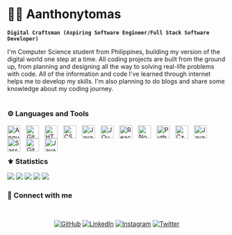# 👨‍💻 Aanthonytomas      

**`Digital Craftsman (Aspiring Software Engineer/Full Stack Software Developer)`** <br>		

I'm Computer Science student from Philippines, building my version of the digital world one step at a time. All coding projects are built from the ground up, from planning and designing all the way to solving real-life problems with code. All of the information and code I've learned through internet helps me to develop my skills. I'm also planning to do blogs and share some knowledge about my coding journey. 

 <p align="left">


   
#
### :gear: Languages and Tools

<img align="left" alt="Angular" width="30px" style="padding-right:10px;" src="https://cdn.jsdelivr.net/gh/devicons/devicon/icons/angularjs/angularjs-plain.svg" />
<img align="left" alt="Git" width="30px" style="padding-right:10px;" src="https://cdn.jsdelivr.net/gh/devicons/devicon/icons/git/git-original.svg" />
<img align="left" alt="HTML" width="30px" style="padding-right:10px;" src="https://cdn.jsdelivr.net/gh/devicons/devicon/icons/html5/html5-plain.svg" />
<img align="left" alt="CSS" width="30px" style="padding-right:10px;" src="https://cdn.jsdelivr.net/gh/devicons/devicon/icons/css3/css3-plain.svg" />
<img align="left" alt="JavaScript" width="30px" style="padding-right:10px;" src="https://cdn.jsdelivr.net/gh/devicons/devicon/icons/javascript/javascript-plain.svg" />
<img align="left" alt="JQuery" width="30px" style="padding-right:10px;" src="https://th.bing.com/th/id/R.a3af0655fc9a481401550b5be0e86cab?rik=r%2bmjSUkqcd7Y5Q&riu=http%3a%2f%2fpluspng.com%2fimg-png%2fjquery-logo-png-jquery-320.png&ehk=2bSbP1WVO8sDHPLWdvQ%2b9KJLxpqt9LPlEu0TicUJBVk%3d&risl=&pid=ImgRaw&r=0" />
<img align="left" alt="React" width="30px" style="padding-right:10px;"  src="https://cdn.jsdelivr.net/gh/devicons/devicon/icons/react/react-original.svg" />
<img align="left" alt="NodeJS" width="30px" style="padding-right:10px;" src="https://cdn.jsdelivr.net/gh/devicons/devicon/icons/nodejs/nodejs-original.svg" />
<img align="left" alt="Python" width="30px" style="padding-right:10px;" src="https://cdn.jsdelivr.net/gh/devicons/devicon/icons/python/python-plain.svg" />
<img align="left" alt="C++" width="30px" style="padding-right:10px;" src="https://cdn.jsdelivr.net/gh/devicons/devicon/icons/cplusplus/cplusplus-line.svg" />
<img align="left" alt="Java" width="30px" style="padding-right:10px;" src="https://cdn.jsdelivr.net/gh/devicons/devicon/icons/java/java-original.svg"/>
<img align="left" alt="Sass" width="30px" style="padding-right:10px;" src="https://th.bing.com/th/id/R.6597cc35589236a430e20f4d2adf09a6?rik=1gQ5rMvntrIpIQ&riu=http%3a%2f%2fmaddesigns.de%2frwd-sass-compass%2fimg%2fsass-logo-new.png&ehk=6Ifu2pnyjlY8s4ajUlsHaaRPMyukr4Y1q8DrLdwfHqE%3d&risl=&pid=ImgRaw&r=0" />
<img align="left" alt="GitHub" width="30px" style="padding-right:10px;" src="https://cdn.jsdelivr.net/gh/devicons/devicon/icons/github/github-original.svg" />
<img align="left" alt="Java" width="30px" style="padding-right:10px;" src="https://logodix.com/logo/732150.png"/>

<br></br>
#
### :fleur_de_lis: Statistics
<div>


![](http://github-profile-summary-cards.vercel.app/api/cards/profile-details?username=Aanthonytomas&theme=transparent)
![](http://github-profile-summary-cards.vercel.app/api/cards/repos-per-language?username=Aanthonytomas&theme=transparent)
![](http://github-profile-summary-cards.vercel.app/api/cards/most-commit-language?username=Aanthonytomas&theme=transparent)
![](http://github-profile-summary-cards.vercel.app/api/cards/stats?username=Aanthonytomas&theme=transparent)
![](http://github-profile-summary-cards.vercel.app/api/cards/productive-time?username=Aanthonytomas&theme=transparent&utcOffset=8)


</section>

### :link: Connect with me  
	
<br>	 
<p align=center>
<a href="https://github.com/aanthonytomas"><img src="https://user-images.githubusercontent.com/58532023/171219272-a68dd897-a9c7-4826-b7e6-10ef84e6a0a8.png" alt="GitHub"/></a>
<a href="https://www.linkedin.com/in/aanthonytomas/"><img src="https://user-images.githubusercontent.com/58532023/171219303-8839f911-21bf-453f-b517-9dd6ef9a873c.png" alt="LinkedIn"/></a>
<a href="https://www.instagram.com/aanthonytomas/"><img src="https://user-images.githubusercontent.com/58532023/171219320-cc1517cb-54a9-470c-a92d-965524a7b3aa.png" alt="Instagram"/></a>
<a href="https://twitter.com/aanthonytomas"><img src="https://user-images.githubusercontent.com/58532023/171218519-2ccc030a-72b5-45ea-a2ec-7f1dfbef917f.png" alt="Twitter"/></a>
</p>




